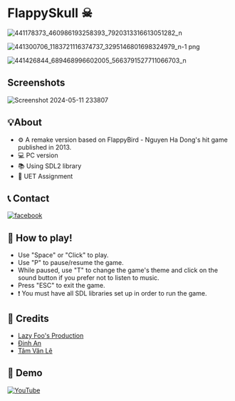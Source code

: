 
# FlappySkull ☠



![441178373_460986193258393_7920313316613051282_n](https://github.com/Verzol/FlappySkull/assets/148669996/4957dbf8-8b2e-4663-afc8-0dbea5036e06)

![441300706_1183721116374737_3295146801698324979_n-1 png](https://github.com/Verzol/FlappySkull/assets/148669996/809b55c7-aad3-43ae-b055-9d0f895f888a)

![441426844_689468996602005_5663791527711066703_n](https://github.com/Verzol/FlappySkull/assets/148669996/cf8deff8-51a4-40ba-8f61-0a4f9d42cef8)


## Screenshots

![Screenshot 2024-05-11 233807](https://github.com/Verzol/FlappySkull/assets/148669996/145a85ca-dfc6-46b3-ae62-6f9b18b91b2c)

## 💡About
- ⚙️ A remake version based on FlappyBird - Nguyen Ha Dong's hit game published in 2013.
- 💻 PC version
- 📚 Using SDL2 library
- 📝 UET Assignment
## 📞 Contact
[![facebook](https://img.shields.io/badge/Facebook-1877F2?style=for-the-badge&logo=facebook&logoColor=white)](https://www.facebook.com/minh.giangtuan.3/)

## 📄 How to play!
- Use "Space" or "Click" to play.
- Use "P" to pause/resume the game.
- While paused, use "T" to change the game's theme and click on the sound button if you prefer not to listen to music.
- Press "ESC" to exit the game.
- ❗ You must have all SDL libraries set up in order to run the game.

## 💟 Credits


- [Lazy Foo's Production](https://lazyfoo.net/tutorials/SDL/)
- [Đinh An](https://www.facebook.com/profile.php?id=100037549591859)
- [Tâm Văn Lê](https://www.facebook.com/tamm2) 
## 📝 Demo
[![YouTube](https://img.shields.io/badge/YouTube-FF0000?style=for-the-badge&logo=youtube&logoColor=white)](https://www.youtube.com/watch?v=IHZBisll1JA)
